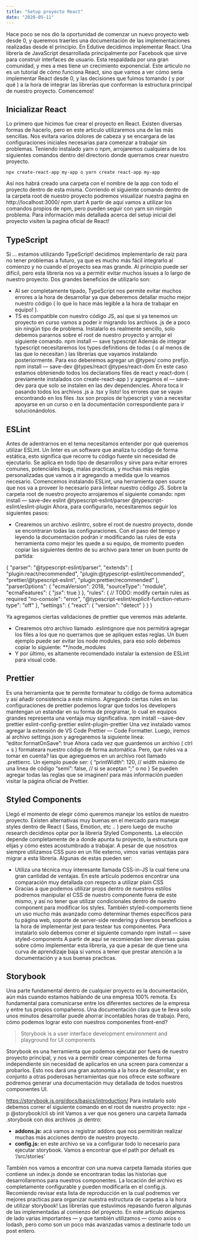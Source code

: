 ```yaml
---
title: "Setup proyecto React"
date: "2020-05-11"
---
```


Hace poco se nos dio la oportunidad de comenzar un nuevo proyecto web desde 0, y queremos traerles una documentación de las implementaciones realizadas desde el principio.
En Edutive decidimos implementar React. Una librería de JavaScript desarrollada principalmente por Facebook que sirve para construir interfaces de usuario. Esta respaldada por una gran comunidad, y mes a mes tiene un crecimiento exponencial. Este articulo no es un tutorial de cómo funciona React, sino que vamos a ver cómo sería implementar React desde 0, y las decisiones que fuimos tomando ( y por qué ) a la hora de integrar las librerías que conforman la estructura principal de nuestro proyecto. Comencemos!

## Inicializar React

Lo primero que hicimos fue crear el proyecto en React. Existen diversas formas de hacerlo, pero en este articulo utilizaremos una de las más sencillas. Nos evitara varios dolores de cabeza y se encargara de las configuraciones iniciales necesarias para comenzar a trabajar sin problemas.
Teniendo instalado yarn o npm, arrojaremos cualquiera de los siguientes comandos dentro del directorio donde querramos crear nuestro proyecto.

`npx create-react-app my-app o yarn create react-app my-app`

Así nos habrá creado una carpeta con el nombre de la app con todo el proyecto dentro de esta misma. Corriendo el siguiente comando dentro de la carpeta root de nuestro proyecto podremos visualizar nuestra pagina en http://localhost:3000/
npm start
A partir de aquí vamos a utilizar los comandos propios de npm, pero pueden seguir con yarn sin ningún problema. Para información más detallada acerca del setup inicial del proyecto visiten la pagina oficial de React!

## TypeScript

Sí … estamos utilizando TypeScript! decidimos implementarlo de raíz para no tener problemas a futuro, ya que es mucho más fácil integrarlo al comienzo y no cuando el proyecto sea mas grande. Al principio puede ser difícil, pero esta librería nos va a permitir evitar muchos issues a lo largo de nuestro proyecto. Dos grandes beneficios de utilizarlo son:

- Al ser completamente tipado, TypeScript nos permite evitar muchos errores a la hora de desarrollar ya que deberemos detallar mucho mejor nuestro código ( lo que lo hace más legible a la hora de trabajar en equipo! ).
- TS es compatible con nuestro código JS, así que si ya tenemos un proyecto en curso vamos a poder ir migrando los archivos .js de a poco sin ningún tipo de problema.
  Instalarlo es realmente sencillo, solo debemos pararnos sobre el root de nuestro proyecto y arrojar el siguiente comando.
  npm install — save typescript
  Además de integrar typescript necesitaremos los types definitions de todas ( o al menos de las que lo necesitan ) las librerías que vayamos instalando posteriormente. Para eso deberemos agregar un @types/ como prefijo.
  npm install — save-dev @types/react @types/react-dom
  En este caso estamos obteniendo todos los declarations files de react y react-dom ( previamente instalados con create-react-app ) y agregamos el — save-dev para que solo se instalen en las dev dependencies.
  Ahora toca ir pasando todos los archivos .js a .tsx y listo! los errores que se vayan encontrando en los files .tsx son propios de typescript y van a necesitar apoyarse en un curso o en la documentación correspondiente para ir solucionándolos.

## ESLint

Antes de adentrarnos en el tema necesitamos entender por qué queremos utilizar ESLint. Un linter es un software que analiza tu código de forma estática, esto significa que recorre tu código fuente sin necesidad de ejecutarlo. Se aplica en todo tipo de desarrollos y sirve para evitar errores comunes, potenciales bugs, malas practicas, y muchas más reglas personalizadas que vamos a ir agregando a medida que lo veamos necesario.
Comencemos instalando ESLint, una herramienta open source que nos va a proveer lo necesario para lintear nuestro código JS. Sobre la carpeta root de nuestro proyecto arrojaremos el siguiente comando:
npm install — save-dev eslint @typescript-eslint/parser @typescript-eslint/eslint-plugin
Ahora, para configurarlo, necesitaremos seguir los siguientes pasos:

- Crearemos un archivo .eslintrc, sobre el root de nuestro proyecto, donde se encontraran todas las configuraciones. Con el paso del tiempo y leyendo la documentación podrán ir modificando las rules de esta herramienta como mejor les quede a su equipo, de momento pueden copiar las siguientes dentro de su archivo para tener un buen punto de partida:

{
"parser": "@typescript-eslint/parser",
"extends": [
"plugin:react/recommended",
"plugin:@typescript-eslint/recommended",
"prettier/@typescript-eslint",
"plugin:prettier/recommended"
],
"parserOptions": {
"ecmaVersion": 2018,
"sourceType": "module",
"ecmaFeatures": {
"jsx": true
}
},
"rules": {
// TODO: modify certain rules as required
"no-console": "error",
"@typescript-eslint/explicit-function-return-type": "off"
},
"settings": {
"react": {
"version": "detect"
}
}
}

Ya agregamos ciertas validaciones de prettier que veremos más adelante.

- Crearemos otro archivo llamado .eslintignore que nos permitirá agregar los files a los que no querramos que se apliquen estas reglas. Un buen ejemplo puede ser evitar los node modules, para eso solo debemos copiar lo siguiente:
  \*\*/node_modules
- Y por último, es altamente recomendado instalar la extension de ESLint para visual code.

## Prettier

Es una herramienta que te permite formatear tu código de forma automática y así añadir consistencia a este mismo. Agregando ciertas rules en las configuraciones de prettier podemos lograr que todos los developers mantengan un estandar en su forma de programar, lo cual en equipos grandes representa una ventaja muy significativa.
npm install --save-dev prettier eslint-config-prettier eslint-plugin-prettier
Una vez instalado vamos agregar la extensión de VS Code Prettier — Code Formatter. Luego, iremos al archivo settings.json y agregaremos la siguiente linea:
“editor.formatOnSave”: true
Ahora cada vez que guardemos un archivo ( ctrl + s ) formateara nuestro código de forma automática. Pero, que rules va a tomar en cuenta? las que agreguemos en un archivo root llamado .prettierrc. Un ejemplo puede ser:
{
“printWidth”: 120, // width máximo de una linea de código
“semi”: false, // si se aceptan “;” o no
}
Se pueden agregar todas las reglas que se imaginen! para más información pueden visitar la página oficial de Prettier.

## Styled Components

Llegó el momento de elegir cómo queremos manejar los estilos de nuestro proyecto. Existen alternativas muy buenas en el mercado para manejar styles dentro de React ( Sass, Emotion, etc .. ) pero luego de mucho research decidimos optar por la librería Styled Components. La elección depende completamente de a donde apunta tu proyecto, la estructura que elijas y cómo estes acostumbrado a trabajar. A pesar de que nosotros siempre utilizamos CSS puro en un file externo, vimos varias ventajas para migrar a esta librería. Algunas de estas pueden ser:

- Utiliza una técnica muy interesante llamada CSS-in-JS la cual tiene una gran cantidad de ventajas. En este artículo podemos encontrar una comparación muy detallada con respecto a utilizar plain CSS
- Gracias a que podemos utilizar props dentro de nuestros estilos podremos manipular el CSS de nuestro componente fuera de este mismo, y así no tener que utilizar condicionales dentro de nuestro component para modificar los styles.
  También styled-compoments tiene un uso mucho más avanzado como determinar themes específicos para tu página web, soporte de server-side rendering y diversos beneficios a la hora de implementar jest para testear tus componentes.
  Para instalarlo solo debemos correr el siguiente comando
  npm install — save styled-components
  A partir de aquí se recomiendan leer diversas guías sobre cómo implementar esta librería, ya que a pesar de que tiene una curva de aprendizaje baja si vamos a tener que prestar atención a la documentación y a sus buenas practicas.

## Storybook

Una parte fundamental dentro de cualquier proyecto es la documentación, aún más cuando estamos hablando de una empresa 100% remota. Es fundamental para comunicarse entre los diferentes sectores de la empresa y entre tus propios compañeros. Una documentación clara que te lleva solo unos minutos desarrollar puede ahorrar incontables horas de trabajo. Pero, cómo podemos lograr esto con nuestros componentes front-end?

> Storybook is a user interface development environment and playground for UI components

Storybook es una herramienta que podemos ejecutar por fuera de nuestro proyecto principal, y nos va a permitir crear componentes de forma independiente sin necesidad de aplicarlos en una screen para comenzar a probarlos. Esto nos dará una gran autonomía a la hora de desarrollar, y en conjunto a otras poderosas herramientas que nos ofrece este software podremos generar una documentación muy detallada de todos nuestros componentes UI.

https://storybook.js.org/docs/basics/introduction/
Para instalarlo solo debemos correr el siguiente comando en el root de nuestro proyecto:
npx -p @storybook/cli sb init
Vamos a ver que nos genero una carpeta llamada .storybook con dos archivos .js dentro:

- **addons.js:** acá vamos a registrar addons que nos permitirán realizar muchas más acciones dentro de nuestro proyecto.
- **config.js:** en este archivo se va a configurar todo lo necesario para ejecutar storybook. Vamos a encontrar que el path por defualt es ‘/src/stories’

También nos vamos a encontrar con una nueva carpeta llamada stories que contiene un index.js donde se encontraran todas las historias que desarrollaremos para nuestros componentes. La locación del archivo es completamente configurable y pueden modificarla en el config.js.
Recomiendo revisar esta lista de reproducción en la cual podremos ver mejores practicas para organizar nuestra estructura de carpetas a la hora de utilizar storybook!
Las librerías que estuvimos repasando fueron algunas de las implementadas al comienzo del proyecto. En este articulo dejamos de lado varias importantes — y que también utilizamos — como axios o lodash, pero como son un poco más avanzadas vamos a destinarle todo un post entero.
